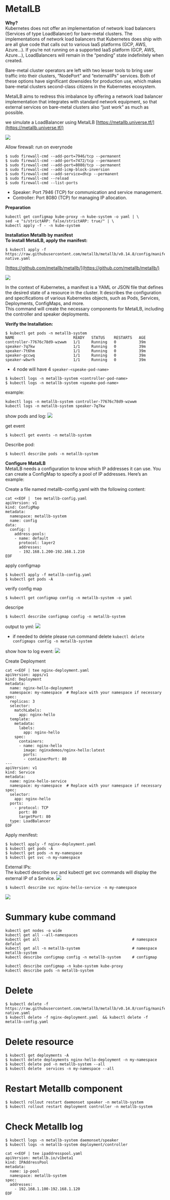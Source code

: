 # MetalLB

**Why?**  
Kubernetes does not offer an implementation of network load balancers (Services of type LoadBalancer) for bare-metal clusters. The implementations of network load balancers that Kubernetes does ship with are all glue code that calls out to various IaaS platforms (GCP, AWS, Azure…). If you’re not running on a supported IaaS platform (GCP, AWS, Azure…), LoadBalancers will remain in the “pending” state indefinitely when created.

Bare-metal cluster operators are left with two lesser tools to bring user traffic into their clusters, “NodePort” and “externalIPs” services. Both of these options have significant downsides for production use, which makes bare-metal clusters second-class citizens in the Kubernetes ecosystem.

MetalLB aims to redress this imbalance by offering a network load balancer implementation that integrates with standard network equipment, so that external services on bare-metal clusters also “just work” as much as possible.


we  simulate a LoadBalancer using MetalLB  [https://metallb.universe.tf/](https://metallb.universe.tf/)

![](../assets/images/10_matallb1.png)



Allow firewall: run on everynode
```
$ sudo firewall-cmd --add-port=7946/tcp --permanent
$ sudo firewall-cmd --add-port=7472/tcp --permanent
$ sudo firewall-cmd --add-port=8080/tcp --permanent
$ sudo firewall-cmd --add-icmp-block-inversion
$ sudo firewall-cmd --add-service=dhcp --permanent
$ sudo firewall-cmd --reload
$ sudo firewall-cmd --list-ports
```
- Speaker: Port 7946 (TCP) for communication and service management.
- Controller: Port 8080 (TCP) for managing IP allocation.

**Preparation**
```
kubectl get configmap kube-proxy -n kube-system -o yaml | \
sed -e "s/strictARP: false/strictARP: true/" | \
kubectl apply -f - -n kube-system
```

**Installation Metallb by manifest**  
**To install MetalLB, apply the manifest:**
```
$ kubectl apply -f https://raw.githubusercontent.com/metallb/metallb/v0.14.8/config/manifests/metallb-native.yaml

```
[https://github.com/metallb/metallb/](https://github.com/metallb/metallb/)

![](../assets/images/10_matallb2.png)


In the context of Kubernetes, a manifest is a YAML or JSON file that defines the desired state of a resource in the cluster. It describes the configuration and specifications of various Kubernetes objects, such as Pods, Services, Deployments, ConfigMaps, and more.  
This command will create the necessary components for MetalLB, including the controller and speaker deployments.

**Verify the Installation:**
```
$ kubectl get pods -n metallb-system
NAME                          READY   STATUS    RESTARTS   AGE
controller-77676c78d9-wzwwm   1/1     Running   0          39m
speaker-7q7kw                 1/1     Running   0          39m
speaker-7t6hm                 1/1     Running   0          39m
speaker-gccwq                 1/1     Running   0          39m
speaker-wbwrh                 1/1     Running   0          39m
```
- 4 node will have 4 `speaker-<speake-pod-name>`
```
$ kubectl logs -n metallb-system <controller-pod-name>
$ kubectl logs -n metallb-system <speake-pod-name>
```
example:
```
kubectl logs -n metallb-system controller-77676c78d9-wzwwm
kubectl logs -n metallb-system speaker-7q7kw
```

show pods and log:
![](../assets/images/10_matallb5.png)


get event
```
$ kubectl get events -n metallb-system
```

Describe pod:
```
$ kubectl describe pods -n metallb-system
```

**Configure MatalLB**  
MetalLB needs a configuration to know which IP addresses it can use. You can create a ConfigMap to specify a pool of IP addresses. Here’s an example:

Create a file named metallb-config.yaml with the following content:

```
cat <<EOF |  tee metallb-config.yaml
apiVersion: v1
kind: ConfigMap
metadata:
  namespace: metallb-system
  name: config
data:
  config: |
    address-pools:
    - name: default
      protocol: layer2
      addresses:
      - 192.168.1.200-192.168.1.210
EOF
```

apply configmap
```
$ kubectl apply -f metallb-config.yaml
$ kubectl get pods -A
```

verify config map
```
$ kubectl get configmap config -n metallb-system -o yaml
```

descripe
```
$ kubectl describe configmap config -n metallb-system
```

output to yml:
![](../assets/images/10_matallb9.png)

- if needed to delete please run command delete ```kubectl delete configmaps config -n metallb-system```

show how to log event:
![](../assets/images/10_matallb10.png)

Create Deployment
```
cat <<EOF | tee nginx-deployment.yaml
apiVersion: apps/v1
kind: Deployment
metadata:
  name: nginx-hello-deployment
  namespace: my-namespace  # Replace with your namespace if necessary
spec:
  replicas: 3
  selector:
    matchLabels:
      app: nginx-hello
  template:
    metadata:
      labels:
        app: nginx-hello
    spec:
      containers:
      - name: nginx-hello
        image: nginxdemos/nginx-hello:latest
        ports:
        - containerPort: 80
---
apiVersion: v1
kind: Service
metadata:
  name: nginx-hello-service
  namespace: my-namespace  # Replace with your namespace if necessary
spec:
  selector:
    app: nginx-hello
  ports:
    - protocol: TCP
      port: 80
      targetPort: 80
  type: LoadBalancer
EOF
```

Apply menifest:
```
$ kubectl apply -f nginx-deployment.yaml
$ kubectl get pods -A
$ kubectl get pods -n my-namespace
$ kubectl get svc -n my-namespace
```
External IPs:  
The kubectl describe svc and kubectl get svc commands will display the external IP of a Service.
![](../assets/images/10_matallb6.png)

```
$ kubectl describe svc nginx-hello-service -n my-namespace
```
![](../assets/images/10_matallb7.png)

# Summary kube command
```
kubectl get nodes -o wide
kubectl get all --all-namespaces
kubectl get all                                         # namespace defalut
kubectl get all -n metallb-system                       # namespace metallb-system
kubectl describe configmap config -n metallb-system     # configmap
```

```
kubectl describe configmap -n kube-system kube-proxy
kubectl describe pods -n metallb-system
```
# Delete

```
$ kubectl delete -f https://raw.githubusercontent.com/metallb/metallb/v0.14.8/config/manifests/metallb-native.yaml
$ kubectl delete -f nginx-deployment.yaml  && kubectl delete -f metallb-config.yaml
```

# Delete resource 
```
$ kubectl get deployments -A
$ kubectl delete deployments nginx-hello-deployment -n my-namespace
$ kubectl delete pod -n metallb-system --all
$ kubectl delete  services -n my-namespace --all
```

# Restart Metallb component
```
$ kubectl rollout restart daemonset speaker -n metallb-system
$ kubectl rollout restart deployment controller -n metallb-system
```

# Check Metallb log
```
$ kubectl logs -n metallb-system daemonset/speaker
$ kubectl logs -n metallb-system deployment/controller

```


```
cat <<EOF | tee ipaddresspool.yaml
apiVersion: metallb.io/v1beta1
kind: IPAddressPool
metadata:
  name: ip-pool
  namespace: metallb-system
spec:
  addresses: 
    - 192.168.1.100-192.168.1.120
EOF
```